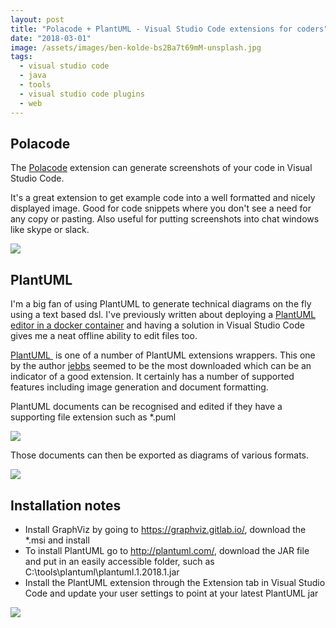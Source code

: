 ```yaml
---
layout: post
title: "Polacode + PlantUML - Visual Studio Code extensions for coders"
date: "2018-03-01"
image: /assets/images/ben-kolde-bs2Ba7t69mM-unsplash.jpg
tags:
  - visual studio code
  - java
  - tools
  - visual studio code plugins
  - web
---
```

## **Polacode**

The [Polacode](https://marketplace.visualstudio.com/items?itemName=pnp.polacode) extension can generate screenshots of your code in Visual Studio Code.

It's a great extension to get example code into a well formatted and nicely displayed image. Good for code snippets where you don't see a need for any copy or pasting. Also useful for putting screenshots into chat windows like skype or slack.

![]({{site.baseurl}}/assets/images/code.png)

## **PlantUML**

I'm a big fan of using PlantUML to generate technical diagrams on the fly using a text based dsl. I've previously written about deploying a [PlantUML editor in a docker container](/2018/01/14/deploying-a-plantuml-spring-boot-application-in-a-docker-container-to-sloppy-io/) and having a solution in Visual Studio Code gives me a neat offline ability to edit files too.

[PlantUML ](https://marketplace.visualstudio.com/items?itemName=jebbs.plantuml#overview) is one of a number of PlantUML extensions wrappers. This one by the author [jebbs](https://marketplace.visualstudio.com/search?term=publisher%3A%22jebbs%22&target=VSCode&category=All%20categories&sortBy=Relevance) seemed to be the most downloaded which can be an indicator of a good extension. It certainly has a number of supported features including image generation and document formatting.

PlantUML documents can be recognised and edited if they have a supporting file extension such as \*.puml

![]({{site.baseurl}}/assets/images/plantuml-code-1024x387.png)

Those documents can then be exported as diagrams of various formats.

![]({{site.baseurl}}/assets/images/example.png)

## **Installation notes**

- Install GraphViz by going to https://graphviz.gitlab.io/, download the \*.msi and install
- To install PlantUML go to http://plantuml.com/, download the JAR file and put in an easily accessible folder, such as C:\\tools\\plantuml\\plantuml.1.2018.1.jar
- Install the PlantUML extension through the Extension tab in Visual Studio Code and update your user settings to point at your latest PlantUML jar

![]({{site.baseurl}}/assets/images/plantuml-settings-1024x267.png)
